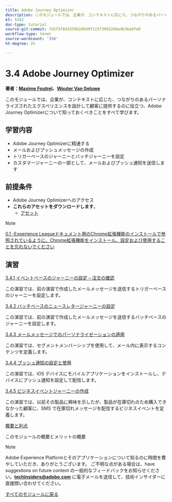 ```yaml
---
title: Adobe Journey Optimizer
description: このモジュールでは、企業が、コンテキストに応じた、つながりのあるパーソナライズされたエクスペリエンスを設計して顧客に提供するのに役立つ、Journey Optimizerについて知っておくべきことをすべて学びます。
kt: 5342
doc-type: tutorial
source-git-commit: 7d2f5f842559b2d6d9f115f3993268a4b36a0fe0
workflow-type: tm+mt
source-wordcount: '350'
ht-degree: 2%

---
```


# 3.4 Adobe Journey Optimizer

**著者：[Maxime Foutrel](https://www.linkedin.com/in/maximefoutrel/)、[Wouter Van Geluwe](https://www.linkedin.com/in/woutervangeluwe/)**

このモジュールでは、企業が、コンテキストに応じた、つながりのあるパーソナライズされたエクスペリエンスを設計して顧客に提供するのに役立つ、Adobe Journey Optimizerについて知っておくべきことをすべて学びます。

## 学習内容

- Adobe Journey Optimizerに精通する
- メールおよびプッシュメッセージの作成
- トリガーベースのジャーニーとバッチジャーニーを設定
- カスタマージャーニーの一部として、メールおよびプッシュ通知を送信します

## 前提条件

- Adobe Journey Optimizerへのアクセス
- **これらのアセットをダウンロードします**。
   - [アセット](./../../../assets/ajo/ajo_assets.zip)

>[!NOTE]
>
>[0.1 -Experience Leagueドキュメント用のChrome拡張機能のインストールで参照されているように、Chrome拡張機能をインストール、設定および使用することを忘れないでください ](../../gettingstarted/gettingstarted/ex1.md)

## 演習

[3.4.1 イベントベースのジャーニーの設定 – 注文の確認](./ex1.md)

この演習では、前の演習で作成したメールメッセージを送信するトリガーベースのジャーニーを設定します。

[3.4.2 バッチベースのニュースレタージャーニーの設定](./ex2.md)

この演習では、前の演習で作成したメールメッセージを送信するバッチベースのジャーニーを設定します。

[3.4.3 メールメッセージでのパーソナライゼーションの適用](./ex3.md)

この演習では、セグメントメンバーシップを使用して、メール内に表示するコンテンツを定義します。

[3.4.4 プッシュ通知の設定と使用](./ex4.md)

この演習では、iOS デバイスにモバイルアプリケーションをインストールし、デバイスにプッシュ通知を設定して配信します。

[3.4.5 ビジネスイベントジャーニーの作成](./ex5.md)

この演習では、以前その製品に興味を示したが、製品が在庫切れのため購入できなかった顧客に、SMS で在庫切れメッセージを配信するビジネスイベントを定義します。

[概要と利点](./summary.md)

このモジュールの概要とメリットの概要

>[!NOTE]
>
>Adobe Experience Platformとそのアプリケーションについて知るのに時間を費やしていただき、ありがとうございます。 ご不明な点がある場合は、have suggestions on future content の一般的なフィードバックをお知らせください。**techinsiders@adobe.com** に電子メールを送信して、技術インサイダーに直接問い合わせてください。

[すべてのモジュールに戻る](../../../overview.md)
